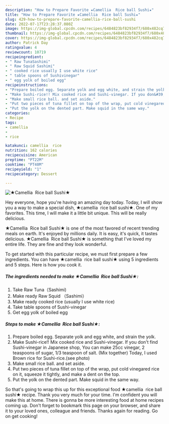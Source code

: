 ```yaml
---
description: "How to Prepare Favorite ★Camellia  Rice ball Sushi★"
title: "How to Prepare Favorite ★Camellia  Rice ball Sushi★"
slug: 429-how-to-prepare-favorite-camellia-rice-ball-sushi
date: 2022-07-17T23:28:37.080Z
image: https://img-global.cpcdn.com/recipes/6484823bf82934f7/680x482cq70/camellia-rice-ball-sushi-recipe-main-photo.jpg
thumbnail: https://img-global.cpcdn.com/recipes/6484823bf82934f7/680x482cq70/camellia-rice-ball-sushi-recipe-main-photo.jpg
cover: https://img-global.cpcdn.com/recipes/6484823bf82934f7/680x482cq70/camellia-rice-ball-sushi-recipe-main-photo.jpg
author: Patrick Day
ratingvalue: 4
reviewcount: 10719
recipeingredient:
- " Raw TunaSashimi"
- " Raw Squid Sashimi"
- " cooked rice usually I use white rice"
- " table spoons of Sushivinegar"
- " egg yolk of boiled egg"
recipeinstructions:
- "Prepare boiled egg. Separate yolk and egg white, and strain the yolk."
- "Make Sushi-rice!! Mix cooked rice and Sushi-vinegar. If you don&#39;t find Sushi-vinegar in Japanese shop, You can make 25cc vinegar, 2 teaspoons of sugar, 1/3 teaspoon of salt. (Mix together) Today, I used Brown rice for Sushi-rice.(see photo)"
- "Make small rice ball. and set aside."
- "Put two pieces of tuna fillet on top of the wrap, put cold vinegared rice on it, squeeze it tightly, and make a dent on the top."
- "Put the yolk on the dented part. Make squid in the same way."
categories:
- Recipe
tags:
- camellia
- 
- rice

katakunci: camellia  rice 
nutrition: 162 calories
recipecuisine: American
preptime: "PT22M"
cooktime: "PT40M"
recipeyield: "1"
recipecategory: Dessert

---
```



![★Camellia  Rice ball Sushi★](https://img-global.cpcdn.com/recipes/6484823bf82934f7/680x482cq70/camellia-rice-ball-sushi-recipe-main-photo.jpg)

Hey everyone, hope you're having an amazing day today. Today, I will show you a way to make a special dish, ★camellia  rice ball sushi★. One of my favorites. This time, I will make it a little bit unique. This will be really delicious.

★Camellia  Rice ball Sushi★ is one of the most favored of recent trending meals on earth. It's enjoyed by millions daily. It is easy, it's quick, it tastes delicious. ★Camellia  Rice ball Sushi★ is something that I've loved my entire life. They are fine and they look wonderful.




To get started with this particular recipe, we must first prepare a few ingredients. You can have ★camellia  rice ball sushi★ using 5 ingredients and 5 steps. Here is how you cook it.

<!--inarticleads1-->

##### The ingredients needed to make ★Camellia  Rice ball Sushi★:

1. Take  Raw Tuna（Sashimi)
1. Make ready  Raw Squid （Sashimi）
1. Make ready  cooked rice (usually I use white rice)
1. Take  table spoons of Sushi-vinegar
1. Get  egg yolk of boiled egg




<!--inarticleads2-->

##### Steps to make ★Camellia  Rice ball Sushi★:

1. Prepare boiled egg. Separate yolk and egg white, and strain the yolk.
1. Make Sushi-rice!! Mix cooked rice and Sushi-vinegar. If you don&#39;t find Sushi-vinegar in Japanese shop, You can make 25cc vinegar, 2 teaspoons of sugar, 1/3 teaspoon of salt. (Mix together) Today, I used Brown rice for Sushi-rice.(see photo)
1. Make small rice ball. and set aside.
1. Put two pieces of tuna fillet on top of the wrap, put cold vinegared rice on it, squeeze it tightly, and make a dent on the top.
1. Put the yolk on the dented part. Make squid in the same way.




So that's going to wrap this up for this exceptional food ★camellia  rice ball sushi★ recipe. Thank you very much for your time. I'm confident you will make this at home. There is gonna be more interesting food at home recipes coming up. Don't forget to bookmark this page on your browser, and share it to your loved ones, colleague and friends. Thanks again for reading. Go on get cooking!
